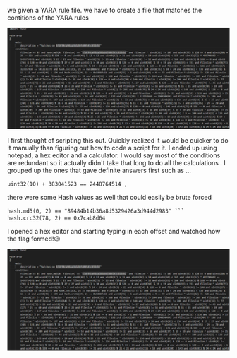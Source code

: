 we given a YARA rule file. we have to create a file that matches the contitions of the YARA rules

![Alt text](./img/image.png)

 I first thought of scripting this out. Quickly realized it would be quicker to do it manually than figuring out how to code a script for it. I ended up using notepad, a hex editor and a calculator. I would say most of the conditions are redundant so it actually didn't take that long to do all the calculations . I grouped up the ones that gave definite answers first such as ...
 ```
 uint32(10) + 383041523 == 2448764514 ,
```
there were some Hash values as well that could easily be brute forced 
```
hash.md5(0, 2) == "89484b14b36a8d5329426a3d944d2983" ```
hash.crc32(78, 2) == 0x7cab8d64
```
I opened a hex editor and starting typing in each offset and watched how the flag formed!😉

![Alt text](./img/image.png)

